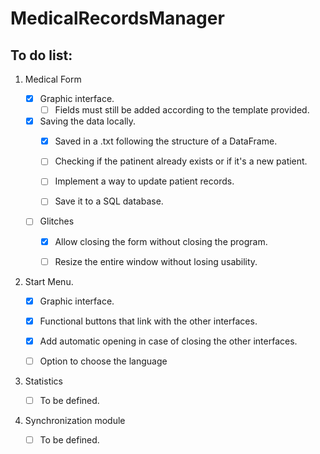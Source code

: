 # MedicalRecordsManager


**To do list:**
---

1. Medical Form

    - [x] Graphic interface.
        - [ ] Fields must still be added according to the template provided.
    - [x] Saving the data locally.
        - [x] Saved in a .txt following the structure of a DataFrame.
        - [ ] Checking if the patinent already exists or if it's a new patient.
        - [ ] Implement a way to update patient records.
        - [ ] Save it to a SQL database.


    - [ ] Glitches
        - [x] Allow closing the form without closing the program.
        - [ ] Resize the entire window without losing usability.


2. Start Menu.

    - [x] Graphic interface.
    - [x] Functional buttons that link with the other interfaces.
    - [x] Add automatic opening in case of closing the other interfaces.
    - [ ] Option to choose the language


3. Statistics

    - [ ] To be defined.
 
 
4. Synchronization module

    - [ ] To be defined.
